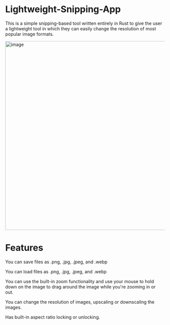 # Lightweight-Snipping-App
This is a simple snipping-based tool written entirely in Rust to give the user a lightweight tool in which they can easily change the resolution of most popular image formats.

<img width="790" height="598" alt="image" src="https://github.com/user-attachments/assets/197dbca1-9256-45dd-aef9-b3031f3fe1fa" />

# Features

You can save files as .png, .jpg, .jpeg, and .webp

You can load files as .png, .jpg, .jpeg, and .webp

You can use the built-in zoom functionality and use your mouse to hold down on the image to drag around the image while you're zooming in or out.

You can change the resolution of images, upscaling or downscaling the images.

Has built-in aspect ratio locking or unlocking.
